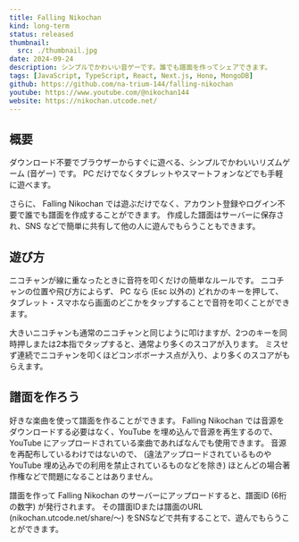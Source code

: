 ```yaml
---
title: Falling Nikochan
kind: long-term
status: released
thumbnail:
  src: ./thumbnail.jpg
date: 2024-09-24
description: シンプルでかわいい音ゲーです。誰でも譜面を作ってシェアできます。
tags: [JavaScript, TypeScript, React, Next.js, Hono, MongoDB]
github: https://github.com/na-trium-144/falling-nikochan
youtube: https://www.youtube.com/@nikochan144
website: https://nikochan.utcode.net/
---
```


## 概要

ダウンロード不要でブラウザーからすぐに遊べる、シンプルでかわいいリズムゲーム (音ゲー) です。
PC だけでなくタブレットやスマートフォンなどでも手軽に遊べます。

さらに、 Falling Nikochan では遊ぶだけでなく、アカウント登録やログイン不要で誰でも譜面を作成することができます。
作成した譜面はサーバーに保存され、SNS などで簡単に共有して他の人に遊んでもらうこともできます。

## 遊び方

ニコチャンが線に重なったときに音符を叩くだけの簡単なルールです。
ニコチャンの位置や飛び方によらず、 PC なら (Esc 以外の) どれかのキーを押して、タブレット・スマホなら画面のどこかをタップすることで音符を叩くことができます。

大きいニコチャンも通常のニコチャンと同じように叩けますが、2つのキーを同時押しまたは2本指でタップすると、通常より多くのスコアが入ります。
ミスせず連続でニコチャンを叩くほどコンボボーナス点が入り、より多くのスコアがもらえます。

## 譜面を作ろう

好きな楽曲を使って譜面を作ることができます。
Falling Nikochan では音源をダウンロードする必要はなく、YouTube を埋め込んで音源を再生するので、YouTube にアップロードされている楽曲であればなんでも使用できます。
音源を再配布しているわけではないので、 (違法アップロードされているものや YouTube 埋め込みでの利用を禁止されているものなどを除き) ほとんどの場合著作権などで問題になることはありません。

譜面を作って Falling Nikochan のサーバーにアップロードすると、譜面ID (6桁の数字) が発行されます。
その譜面IDまたは譜面のURL (nikochan.utcode.net/share/〜) をSNSなどで共有することで、遊んでもらうことができます。
